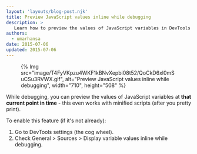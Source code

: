 ```yaml
---
layout: 'layouts/blog-post.njk'
title: Preview JavaScript values inline while debugging
description: >
   Learn how to preview the values of JavaScript variables in DevTools while debugging.
authors:
  - umarhansa
date: 2015-07-06
updated: 2015-07-06
---
```


<figure>
{% Img src="image/T4FyVKpzu4WKF1kBNvXepbi08t52/QoCkD6xl0mSuCSu3RVWX.gif", alt="Preview JavaScript values inline while debugging", width="710", height="508" %}
</figure>

While debugging, you can preview the values of JavaScript variables at  __that current point in time__ - this even works with minified scripts (after you pretty print).

To enable this feature (if it's not already):

1. Go to DevTools settings (the cog wheel).
1. Check General > Sources > Display variable values inline while debugging.


